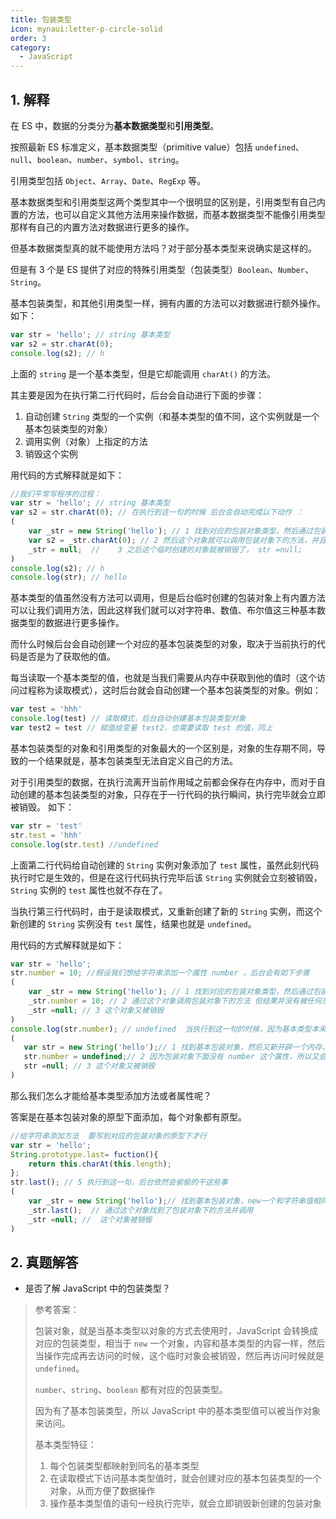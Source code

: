 ```yaml
---
title: 包装类型
icon: mynaui:letter-p-circle-solid
order: 3
category:
  - JavaScript
---
```

## 1. 解释
在 ES 中，数据的分类分为**基本数据类型**和**引用类型**。

按照最新 ES 标准定义，基本数据类型（primitive value）包括 `undefined`、`null`、`boolean`、`number`、`symbol`、`string`。

引用类型包括 `Object`、`Array`、`Date`、`RegExp` 等。

基本数据类型和引用类型这两个类型其中一个很明显的区别是，引用类型有自己内置的方法，也可以自定义其他方法用来操作数据，而基本数据类型不能像引用类型那样有自己的内置方法对数据进行更多的操作。

但基本数据类型真的就不能使用方法吗？对于部分基本类型来说确实是这样的。

但是有 3 个是 ES 提供了对应的特殊引用类型（包装类型）`Boolean`、`Number`、`String`。

基本包装类型，和其他引用类型一样，拥有内置的方法可以对数据进行额外操作。如下：

````js
var str = 'hello'; // string 基本类型
var s2 = str.charAt(0);
console.log(s2); // h
````

上面的 `string` 是一个基本类型，但是它却能调用 `charAt()` 的方法。

其主要是因为在执行第二行代码时，后台会自动进行下面的步骤：

1. 自动创建 `String` 类型的一个实例（和基本类型的值不同，这个实例就是一个基本包装类型的对象）
2. 调用实例（对象）上指定的方法
3. 销毁这个实例

用代码的方式解释就是如下：

````js
//我们平常写程序的过程：
var str = 'hello'; // string 基本类型
var s2 = str.charAt(0); // 在执行到这一句的时候 后台会自动完成以下动作 ：
(
    var _str = new String('hello'); // 1 找到对应的包装对象类型，然后通过包装对象创建出一个和基本类型值相同的对象
    var s2 = _str.charAt(0); // 2 然后这个对象就可以调用包装对象下的方法，并且返回结给 s2.
    _str = null;  //    3 之后这个临时创建的对象就被销毁了， str =null; 
)
console.log(s2); // h 
console.log(str); // hello
````

基本类型的值虽然没有方法可以调用，但是后台临时创建的包装对象上有内置方法可以让我们调用方法，因此这样我们就可以对字符串、数值、布尔值这三种基本数据类型的数据进行更多操作。

而什么时候后台会自动创建一个对应的基本包装类型的对象，取决于当前执行的代码是否是为了获取他的值。

每当读取一个基本类型的值，也就是当我们需要从内存中获取到他的值时（这个访问过程称为读取模式），这时后台就会自动创建一个基本包装类型的对象。例如：

````js
var test = 'hhh'
console.log(test) // 读取模式，后台自动创建基本包装类型对象
var test2 = test // 赋值给变量 test2，也需要读取 test 的值，同上
````

基本包装类型的对象和引用类型的对象最大的一个区别是，对象的生存期不同，导致的一个结果就是，基本包装类型无法自定义自己的方法。

对于引用类型的数据，在执行流离开当前作用域之前都会保存在内存中，而对于自动创建的基本包装类型的对象，只存在于一行代码的执行瞬间，执行完毕就会立即被销毁。 如下：

````js
var str = 'test'
str.test = 'hhh'
console.log(str.test) //undefined
````

上面第二行代码给自动创建的 `String` 实例对象添加了 `test` 属性，虽然此刻代码执行时它是生效的，但是在这行代码执行完毕后该 `String` 实例就会立刻被销毁，`String` 实例的 `test` 属性也就不存在了。

当执行第三行代码时，由于是读取模式，又重新创建了新的 `String` 实例，而这个新创建的 `String` 实例没有 `test` 属性，结果也就是 `undefined`。

用代码的方式解释就是如下：

````js
var str = 'hello';
str.number = 10; //假设我们想给字符串添加一个属性 number ，后台会有如下步骤
(
    var _str = new String('hello'); // 1 找到对应的包装对象类型，然后通过包装对象创建出一个和基本类型值相同的对象
    _str.number = 10; // 2 通过这个对象调用包装对象下的方法 但结果并没有被任何东西保存
    _str =null; // 3 这个对象又被销毁
)
console.log(str.number); // undefined  当执行到这一句的时候，因为基本类型本来没有属性，后台又会重新重复上面的步骤
(
   var str = new String('hello');// 1 找到基本包装对象，然后又新开辟一个内存，创建一个值为 hello 对象
   str.number = undefined;// 2 因为包装对象下面没有 number 这个属性，所以又会重新添加，因为没有值，所以值是未定义;然后弹出结果
   str =null; // 3 这个对象又被销毁
)
````

那么我们怎么才能给基本类型添加方法或者属性呢？

答案是在基本包装对象的原型下面添加，每个对象都有原型。

````js
//给字符串添加方法  要写到对应的包装对象的原型下才行
var str = 'hello';
String.prototype.last= fuction(){ 
    return this.charAt(this.length);
}; 
str.last(); // 5 执行到这一句，后台依然会偷偷的干这些事
(
    var _str = new String('hello');// 找到基本包装对象，new一个和字符串值相同的对象，
    _str.last();  // 通过这个对象找到了包装对象下的方法并调用 
    _str =null; //  这个对象被销毁
)
````

## 2. 真题解答

- 是否了解 JavaScript 中的包装类型？

> 参考答案：
>
> 包装对象，就是当基本类型以对象的方式去使用时，JavaScript 会转换成对应的包装类型，相当于 `new` 一个对象，内容和基本类型的内容一样，然后当操作完成再去访问的时候，这个临时对象会被销毁，然后再访问时候就是 `undefined`。
>
> `number`、`string`、`boolean` 都有对应的包装类型。
>
> 因为有了基本包装类型，所以 JavaScript 中的基本类型值可以被当作对象来访问。
>
> 基本类型特征：
>
> 1. 每个包装类型都映射到同名的基本类型
> 2. 在读取模式下访问基本类型值时，就会创建对应的基本包装类型的一个对象，从而方便了数据操作
> 3. 操作基本类型值的语句一经执行完毕，就会立即销毁新创建的包装对象